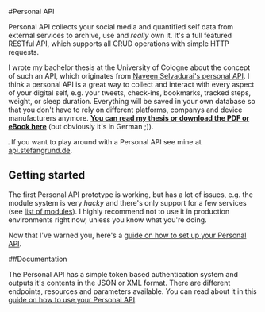 #Personal API

Personal API collects your social media and quantified self data from external services to archive, use and *really* own it. It's a full featured RESTful API, which supports all CRUD operations with simple HTTP requests.

I wrote my bachelor thesis at the University of Cologne about the concept of such an API, which originates from [Naveen Selvadurai's personal API](http://x.naveen.com/post/51808692792/a-personal-api). I think a personal API is a great way to collect and interact with every aspect of your digital self, e.g. your tweets, check-ins, bookmarks, tracked steps, weight, or sleep duration. Everything will be saved in your own database so that you don't have to rely on different platforms, companys and device manufacturers anymore. **[You can read my thesis or download the PDF or eBook here](http://stefangrund.de/personalapi/)** (but obviously it's in German ;)).

<a href="http://api.stefangrund.de/"><img src="http://stefangrund.de/personalapi/img/screenshot_api.gif" alt="" style="border: 1px solid #000;"></a>
If you want to play around with a Personal API see mine at [api.stefangrund.de](http://api.stefangrund.de/).

## Getting started

The first Personal API prototype is working, but has a lot of issues, e.g. the module system is very *hacky* and there's only support for a few services (see [list of modules](https://github.com/stefangrund/PersonalAPI/wiki/Modules)). I highly recommend not to use it in production environments right now, unless you know what you're doing.

Now that I've warned you, here's a [guide on how to set up your Personal API](https://github.com/stefangrund/PersonalAPI/wiki/How-to-set-up-Personal-API%3F).

##Documentation

The Personal API has a simple token based authentication system and outputs it's contents in the JSON or XML format. There are different endpoints, resources and parameters available. You can read about it in this [guide on how to use your Personal API](https://github.com/stefangrund/PersonalAPI/wiki/How-to-use-Personal-API%3F).
